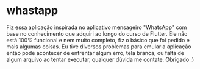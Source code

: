 # whastapp

Fiz essa aplicação inspirada no aplicativo mensageiro "WhatsApp" com base no conhecimento que adquiri ao longo do curso de Flutter. Ele não está 100% funcional e nem muito completo, fiz o básico que foi pedido e mais algumas coisas. Eu tive diversos problemas para emular a aplicação então pode acontecer de enfrentar algum erro, tela branca, ou falta de algum arquivo ao tentar executar, qualquer dúvida me contate. Obrigado :)